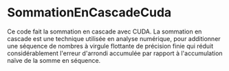 # SommationEnCascadeCuda
Ce code fait la sommation en cascade avec CUDA.
La sommation en cascade est une technique utilisée en analyse numérique, pour additionner une séquence de nombres à virgule flottante de précision finie
qui réduit considérablement l'erreur d'arrondi accumulée par rapport à l'accumulation naïve de la somme en séquence.
